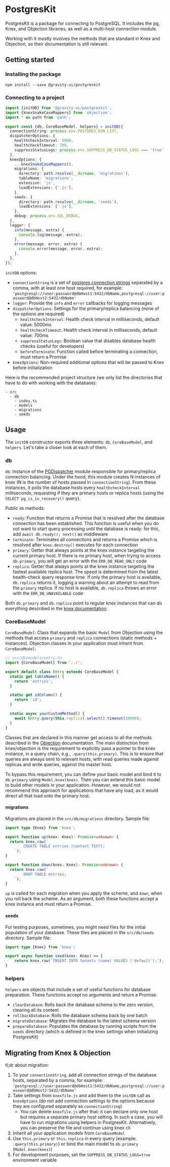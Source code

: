 # PostgresKit

PostgresKit is a package for connecting to PostgreSQL. It includes the pg, Knex, and Objection libraries, as well as a multi-host connection module.

Working with it mostly involves the methods that are standard in Knex and Objection, so their documentation is still relevant.

[Knex]: http://knexjs.org
[Objection]: https://vincit.github.io/objection.js/

## Getting started

### Installing the package

```
npm install --save @gravity-ui/postgreskit
```

### Connecting to a project

```typescript
import {initDB} from '@gravity-ui/postgreskit';
import {knexSnakeCaseMappers} from 'objection';
import * as path from 'path';

export const {db, CoreBaseModel, helpers} = initDB({
  connectionString: process.env.POSTGRES_DSN_LIST,
  dispatcherOptions: {
    healthcheckInterval: 5000,
    healthcheckTimeout: 700,
    suppressStatusLogs: process.env.SUPPRESS_DB_STATUS_LOGS === 'true',
  },
  knexOptions: {
    ...knexSnakeCaseMappers(),
    migrations: {
      directory: path.resolve(__dirname, 'migrations'),
      tableName: 'migrations',
      extension: 'js',
      loadExtensions: ['.js'],
    },
    seeds: {
      directory: path.resolve(__dirname, 'seeds'),
      loadExtensions: ['.js'],
    },
    debug: process.env.SQL_DEBUG,
  },
  logger: {
    info(message, extra) {
      console.log(message, extra);
    },
    error(message, error, extra) {
      console.error(message, error, extra);
    },
  },
});
```

`initDB` options:

- `connectionString` is a set of [postgres connection strings](https://stackoverflow.com/questions/3582552/postgresql-connection-url) separated by a comma, with at least one host required, for example: `'postgresql://user:password@dbHost1:5432/dbName,postgresql://user:password@dbHost2:5432/dbName'`
- `logger`: Provide the `info` and `error` callbacks for logging messages
- `dispatcherOptions`: Settings for the primary/replica balancing (none of the options are required)
  - `healthcheckInterval`: Health check interval in milliseconds, default value: 5000ms
  - `healthcheckTimeout`: Health check interval in milliseconds, default value: 700ms
  - `suppressStatusLogs`: Boolean value that disables database health checks (useful for developers)
  - `beforeTerminate`: Function called before terminating a connection, must return a Promise
- `knexOptions`: Non-required additional options that will be passed to Knex before initialization

Here is the recommended project structure (we only list the directories that have to do with working with the database):

```
- src
  - db
    - index.ts
    - models
    - migrations
    - seeds
```

## Usage

The `initDB` constructor exports three elements: `db`, `CoreBaseModel`, and `helpers`. Let's take a closer look at each of them.

### db

`db`: Instance of the [PGDispatcher](https://github.yandex-team.ru/data-ui/postgreskit/blob/master/lib/dispatcher.ts) module responsible for primary/replica connection balancing. Under the hood, this module creates N instances of knex (N is the number of hosts passed in `connectionString`). From these instances, it polls the database hosts every `healthcheckInterval` milliseconds, requesting if they are primary hosts or replica hosts (using the `SELECT pg_is_in_recovery()` query).

Public `db` methods:

- `ready`: Function that returns a Promise that is resolved after the database connection has been established. This function is useful when you do not want to start query processing until the database is ready: for this, add `await db.ready(); next()` as middleware
- `terminate`: Terminates all connections and returns a Promise which is resolved after `knex.destroy()` executes for each connection
- `primary`: Getter that always points at the knex instance targeting the current primary host. If there is no primary host, when trying to access `db.primary`, you will get an error with the `ERR_DB_READ_ONLY` code
- `replica`: Getter that always points at the knex instance targeting the fastest available replica host. The speed is determined from the latest health-check query response time. If only the primary host is available, `db.replica` returns it, logging a warning about an attempt to read from the `primary` replica. If no host is available, `db.replica` throws an error with the `ERR_DB_UNAVAILABLE` code

Both `db.primary` and `db.replica` point to regular knex instances that can do everything described in the [knex documentation](https://knexjs.org/).

### CoreBaseModel

`CoreBaseModel`: Class that expands the basic `Model` from Objection using the methods that access `primary` and `replica` connections (static methods + instances). Objection classes in your application must inherit from `CoreBaseModel`:

```typescript
// src/db/models/entry.ts
import {CoreBaseModel} from '../';

export default class Entry extends CoreBaseModel {
  static get tableName() {
    return 'entries';
  }

  static get idColumn() {
    return 'id';
  }

  static async yourCustomMethod() {
    await Entry.query(this.replica).select().timeout(10000);
  }
}
```

Classes that are declared in this manner get access to all the methods described in the [Objection](https://vincit.github.io/objection.js/) documentation. The main distinction from knex/objection is the requirement to explicitly pass a pointer to the knex instance, in a query chain, e.g., `.query(this.primary)`. This is to ensure that queries are always sent to relevant hosts, with read queries made against replicas and write queries, against the master host.

To bypass this requirement, you can define your basic model and bind it to `db.primary` using `Model.knex(knex)`. Then you can extend this basic model to build other models in your application. However, we would not recommend this approach for applications that have any load, as it would direct all that load onto the primary host.

#### migrations

Migrations are placed in the `src/db/migrations` directory. Sample file:

```typescript
import type {Knex} from 'knex';

export function up(knex: Knex): Promise<unknown> {
  return knex.raw(`
        CREATE TABLE entries (content TEXT);
    `);
}

export function down(knex: Knex): Promise<unknown> {
  return knex.raw(`
        DROP TABLE entries;
    `);
}
```

`up` is called for each migration when you apply the scheme, and `down`, when you roll back the scheme. As an argument, both these functions accept a knex instance and must return a Promise.

#### seeds

For testing purposes, sometimes, you might need files for the initial population of your database. These files are placed in the `src/db/seeds` directory. Sample file:

```typescript
import type {Knex} from 'knex';

export async function seed(knex: Knex) => {
    return knex.raw(`INSERT INTO tenants (name) VALUES ('default');`);
}
```

### helpers

`helpers` are objects that include a set of useful functions for database preparation. These functions accept no arguments and return a Promise.

- `clearDatabase`: Rolls back the database schema to the zero version, clearing all its content
- `rollbackDatabase`: Rolls the database schema back by one batch
- `migrateDatabase`: Migrates the database to the latest schema version
- `prepareDatabase`: Populates the database by running scripts from the `seeds` directory (which is defined in the knex settings when initializing PostgresKit)

## Migrating from Knex & Objection

tl;dr about migration:

1. To your `connectionString`, add all connection strings of the database hosts, separated by a comma, for example: `'postgresql://user:password@dbHost1:5432/dbName,postgresql://user:password@dbHost2:5432/dbName'`
2. Take settings from `knexfile.js` and add them to the `initDB` call as `knexOptions` (do not add connection settings to the options because they are configured separately as `connectionString`)
   - You can delete `knexfile.js` after that: it can declare only one host but requires a separate primary host setting. In such a case, you will have to run migrations using helpers in PostgresKit. Alternatively, you can preserve the file and continue using knex cli
3. Inherit all your application models from `CoreBaseModel`
4. Use `this.primary` or `this.replica` in every query (example: `.query(this.primary)`) or bind the main model to `db.primary` (`Model.knex(knex)`)
5. For development purposes, set the `SUPPRESS_DB_STATUS_LOGS=true` environment variable
